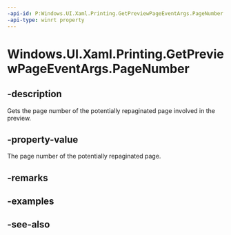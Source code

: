 ```yaml
---
-api-id: P:Windows.UI.Xaml.Printing.GetPreviewPageEventArgs.PageNumber
-api-type: winrt property
---
```


<!-- Property syntax
public int PageNumber { get; }
-->

# Windows.UI.Xaml.Printing.GetPreviewPageEventArgs.PageNumber

## -description
Gets the page number of the potentially repaginated page involved in the preview.



## -property-value
The page number of the potentially repaginated page.

## -remarks

## -examples

## -see-also
